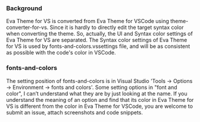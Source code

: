 ### Background

Eva Theme for VS is converted from Eva Theme for VSCode using theme-converter-for-vs. Since it is hardly to directly edit the target syntax color when converting the theme. So, actually, the UI and Syntax color settings of Eva Theme for VS are separated. The Syntax color settings of Eva Theme for VS is used by fonts-and-colors.vssettings file, and will be as consistent as possible with the code's color in VSCode.

### fonts-and-colors

The setting position of fonts-and-colors is in Visual Studio 'Tools → Options → Environment → fonts and colors'. Some setting options in "font and color", I can’t understand what they are by just looking at the name. If you understand the meaning of an option and find that its color in Eva Theme for VS is different from the color in Eva Theme for VSCode, you are welcome to submit an issue, attach screenshots and code snippets.